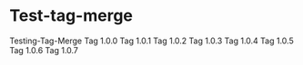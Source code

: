 # Test-tag-merge
Testing-Tag-Merge
Tag 1.0.0
Tag 1.0.1
Tag 1.0.2
Tag 1.0.3
Tag 1.0.4
Tag 1.0.5
Tag 1.0.6
Tag 1.0.7
